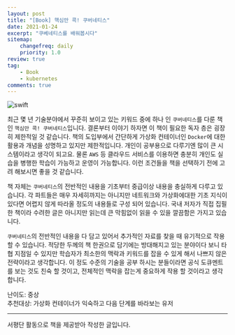 ```yaml
---
layout: post
title: "[Book] 핵심만 콕! 쿠버네티스"
date: 2021-01-24
excerpt: "쿠베네티스를 배워봅시다"
sitemap:
    changefreq: daily
    priority: 1.0
review: true
tag:
    - Book
    - kubernetes
comments: true
---
```


![swift](https://sihan-son.github.io/public/book/etc/kube.jfif)

최근 몇 년 기술분야에서 꾸준히 보이고 있는 키워드 중에 하나 인 `쿠버네티스`를 다룬 책인 `핵심만 콕! 쿠버네티스`입니다. 결론부터 이야기 하자면 이 책이 필요한 독자 층은 굉장히 제한적일 것 같습니다. 책의 도입부에서 간단하게 가상화 컨테이너인 `Docker`에 대한 활용과 개념을 성명하고 있지만 제한적입니다. 개인이 공부용으로 다루기엔 많이 큰 시스템이라고 생각이 되고요. 물론 `AWS` 등 클라우드 서비스를 이용하면 충분히 개인도 실습을 병행한 학습이 가능하고 운영이 가능합니다. 이런 조건들을 책을 선택하기 전에 고려 해보시면 좋을 것 같습니다.

책 자체는 `쿠버네티스`의 전반적인 내용을 기초부터 중급이상 내용을 충실하게 다루고 있습니다. 각 파트들은 매우 자세히까지는 아니지만 네트워크와 가상화에대한 기초 지식이 있다면 어렵지 않게 따라올 정도의 내용들로 구성 되어 있습니다. 국내 저자가 직접 집필한 책이라 수려한 글은 아니지만 읽는데 큰 막힘없이 읽을 수 있을 깔끔함은 가지고 있습니다.

`쿠버네티스`의 전반적인 내용을 다 담고 있어서 추가적인 자료를 찾을 때 유기적으로 작용할 수 있습니다. 적당한 두께의 책 한권으로 담기에는 방대해지고 있는 분야이다 보니 타협 지점일 수 있지만 학습자가 최소한의 맥락과 키워드를 잡을 수 있게 해서 나쁘지 않은 전략이라고 생각합니다. 이 정도 수준의 기술을 공부 하시는 분들이라면 공식 도큐멘트를 보는 것도 친숙 할 것이고, 전체적인 맥락을 잡는게 중요하게 작용 할 것이라고 생각합니다.

난이도: 중상  
추천대상: 가상화 컨테이너가 익숙하고 다음 단계를 바라보는 유저

---

서평단 활동으로 책을 제공받아 작성한 글입니다.
